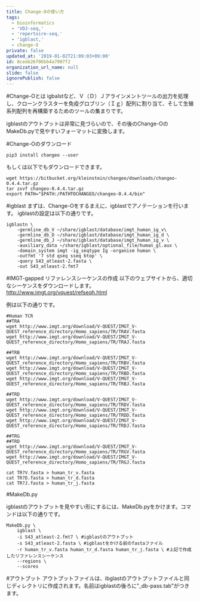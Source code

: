 ```yaml
---
title: Change-Oの使い方
tags:
  - bioinformatics
  - 'VDJ-seq,'
  - 'repertoire-seq,'
  - 'igblast,'
  - change-O
private: false
updated_at: '2019-01-02T21:09:03+09:00'
id: 8ceeb26f06bb4a7907f2
organization_url_name: null
slide: false
ignorePublish: false
---
```

#Change-Oとは
igbalstなど、Ｖ（Ｄ）Ｊアラインメントツールの出力を処理し、クローンクラスターを免疫グロブリン（Ｉｇ）配列に割り当て、そして生殖系列配列を再構築するためのツールの集まりです。

igblastのアウトプットは非常に見づらいので、その後のChange-OのMakeDb.pyで見やすいフォーマットに変換します。

#Change-Oのダウンロード

```
pip3 install changeo --user
```

もしくは以下でもダウンロードできます。

```
wget https://bitbucket.org/kleinstein/changeo/downloads/changeo-0.4.4.tar.gz
tar zxvf changeo-0.4.4.tar.gz
export PATH="$PATH:/PATHTOCHANGEO/changeo-0.4.4/bin"
```

#igblast
まずは、Change-Oをするまえに、igblastでアノテーションを行います。
igblastの設定は以下の通りです。

```
igblastn \
    -germline_db_V ~/share/igblast/database/imgt_human_ig_v\
    -germline_db_D ~/share/igblast/database/imgt_human_ig_d \
    -germline_db_J ~/share/igblast/database/imgt_human_ig_v \
    -auxiliary_data ~/share/igblast/optional_file/human_gl.aux \
    -domain_system imgt -ig_seqtype Ig -organism human \
    -outfmt '7 std qseq sseq btop' \
    -query S43_atleast-2.fasta \
    -out S43_atleast-2.fmt7
```
#IMGT-gapped リファレンスシーケンスの作成
以下のウェブサイトから、適切なシーケンスをダウンロードします。
http://www.imgt.org/vquest/refseqh.html

例は以下の通りです。

```
#Human TCR
##TRA
wget http://www.imgt.org/download/V-QUEST/IMGT_V-QUEST_reference_directory/Homo_sapiens/TR/TRAV.fasta
wget http://www.imgt.org/download/V-QUEST/IMGT_V-QUEST_reference_directory/Homo_sapiens/TR/TRAJ.fasta

##TRB
wget http://www.imgt.org/download/V-QUEST/IMGT_V-QUEST_reference_directory/Homo_sapiens/TR/TRBV.fasta
wget http://www.imgt.org/download/V-QUEST/IMGT_V-QUEST_reference_directory/Homo_sapiens/TR/TRBD.fasta
wget http://www.imgt.org/download/V-QUEST/IMGT_V-QUEST_reference_directory/Homo_sapiens/TR/TRBJ.fasta

##TRD
wget http://www.imgt.org/download/V-QUEST/IMGT_V-QUEST_reference_directory/Homo_sapiens/TR/TRDV.fasta
wget http://www.imgt.org/download/V-QUEST/IMGT_V-QUEST_reference_directory/Homo_sapiens/TR/TRDD.fasta
wget http://www.imgt.org/download/V-QUEST/IMGT_V-QUEST_reference_directory/Homo_sapiens/TR/TRDJ.fasta

##TRG
##TRD
wget http://www.imgt.org/download/V-QUEST/IMGT_V-QUEST_reference_directory/Homo_sapiens/TR/TRGV.fasta
wget http://www.imgt.org/download/V-QUEST/IMGT_V-QUEST_reference_directory/Homo_sapiens/TR/TRGJ.fasta

cat TR?V.fasta > human_tr_v.fasta
cat TR?D.fasta > human_tr_d.fasta
cat TR?J.fasta > human_tr_j.fasta
```


#MakeDb.py

igblastのアウトプットを見やすい形にするには、MakeDb.pyをかけます。コマンドは以下の通りです。

```
MakeDb.py \
    igblast \ 
    -i S43_atleast-2.fmt7 \ #igblastのアウトプット
    -s S43_atleast-2.fasta \ #igblastをかける前のfastaファイル
    -r human_tr_v.fasta human_tr_d.fasta human_tr_j.fasta \ #上記で作成したリファレンスシーケンス
    --regions \ 
    --scores
```

#アウトプット
アウトプットファイルは、ibglastのアウトプットファイルと同じディレクトリに作成されます。名前はigblastの後ろに"_db-pass.tab"がつきます。



